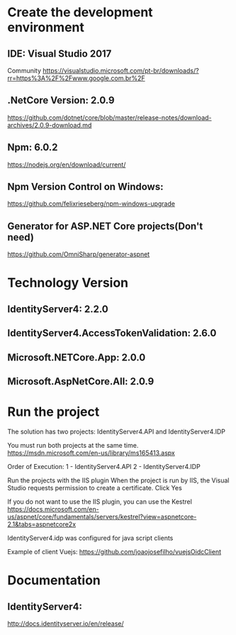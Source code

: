 # Create the development environment

## IDE: Visual Studio 2017 
Community https://visualstudio.microsoft.com/pt-br/downloads/?rr=https%3A%2F%2Fwww.google.com.br%2F

## .NetCore Version: 2.0.9
https://github.com/dotnet/core/blob/master/release-notes/download-archives/2.0.9-download.md

## Npm: 6.0.2
https://nodejs.org/en/download/current/

## Npm Version Control on Windows:
https://github.com/felixrieseberg/npm-windows-upgrade

## Generator for ASP.NET Core projects(Don't need)
https://github.com/OmniSharp/generator-aspnet

# Technology Version
## IdentityServer4: 2.2.0
## IdentityServer4.AccessTokenValidation: 2.6.0
## Microsoft.NETCore.App: 2.0.0
## Microsoft.AspNetCore.All: 2.0.9

# Run the project
	
The solution has two projects: IdentityServer4.API and IdentityServer4.IDP

You must run both projects at the same time.
https://msdn.microsoft.com/en-us/library/ms165413.aspx
 
Order of Execution:
	1 - IdentityServer4.API
	2 - IdentityServer4.IDP
 
Run the projects with the IIS plugin
When the project is run by IIS, the Visual Studio requests permission to create a certificate. Click Yes
 
If you do not want to use the IIS plugin, you can use the Kestrel
https://docs.microsoft.com/en-us/aspnet/core/fundamentals/servers/kestrel?view=aspnetcore-2.1&tabs=aspnetcore2x
 
IdentityServer4.idp was configured for java script clients
	
Example of client Vuejs:
https://github.com/joaojosefilho/vuejsOidcClient
	
# Documentation
## IdentityServer4:
http://docs.identityserver.io/en/release/
 
